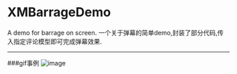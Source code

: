 # XMBarrageDemo
A demo for barrage on screen.
一个关于弹幕的简单demo,封装了部分代码,传入指定评论模型即可完成弹幕效果.

***

###gif事例
![image](https://github.com/Mazy-ma/XMBarrageDemo/XMBarrageDemo/demo.gif )
